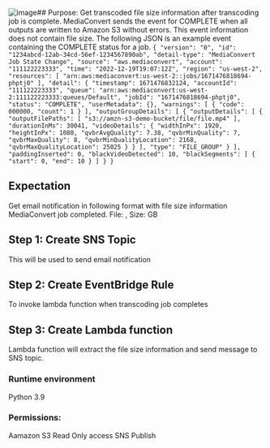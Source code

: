 ![image](https://github.com/user-attachments/assets/0188d64f-ba36-4042-87ce-22f4cf589d76)## Purpose:
Get transcoded file size information after transcoding job is complete.
MediaConvert sends the event for COMPLETE when all outputs are written to Amazon S3 without errors. This event information does not contain file size. The following JSON is an example event containing the COMPLETE status for a job.
`{
    "version": "0",
    "id": "1234abcd-12ab-34cd-56ef-1234567890ab",
    "detail-type": "MediaConvert Job State Change",
    "source": "aws.mediaconvert",
    "account": "111122223333",
    "time": "2022-12-19T19:07:12Z",
    "region": "us-west-2",
    "resources": [
        "arn:aws:mediaconvert:us-west-2::jobs/1671476818694-phptj0"
    ],
    "detail": {
        "timestamp": 1671476832124,
        "accountId": "111122223333",
        "queue": "arn:aws:mediaconvert:us-west-2:111122223333:queues/Default",
        "jobId": "1671476818694-phptj0",
        "status": "COMPLETE",
        "userMetadata": {},
        "warnings": [
            {
                "code": 000000,
                "count": 1
            }
        ],
        "outputGroupDetails": [
            {
                "outputDetails": [
                    {
                        "outputFilePaths": [
                            "s3://amzn-s3-demo-bucket/file/file.mp4"
                        ],
                        "durationInMs": 30041,
                        "videoDetails": {
                            "widthInPx": 1920,
                            "heightInPx": 1080,
                            "qvbrAvgQuality": 7.38,
                            "qvbrMinQuality": 7,
                            "qvbrMaxQuality": 8,
                            "qvbrMinQualityLocation": 2168,
                            "qvbrMaxQualityLocation": 25025
                        }
                    }
                ],
                "type": "FILE_GROUP"
            }
        ],
        "paddingInserted": 0,
        "blackVideoDetected": 10,
        "blackSegments": [
            {
                "start": 0,
                "end": 10
            }
        ]
    }
}`


## Expectation
Get email notification in following format with file size information
MediaConvert job completed.
File: <File Path>, Size:  <Size> GB

## Step 1: Create SNS Topic
This will be used to send email notification

## Step 2: Create EventBridge Rule
To invoke lambda function when transcoding job completes

## Step 3: Create Lambda function
Lambda function will extract the file size information and send message to SNS topic.
### Runtime environment
Python 3.9
### Permissions:
Aamazon S3 Read Only access
SNS Publish 
